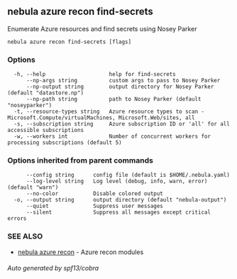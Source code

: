 ## nebula azure recon find-secrets

Enumerate Azure resources and find secrets using Nosey Parker

```
nebula azure recon find-secrets [flags]
```

### Options

```
  -h, --help                    help for find-secrets
      --np-args string          custom args to pass to Nosey Parker
      --np-output string        output directory for Nosey Parker (default "datastore.np")
      --np-path string          path to Nosey Parker (default "noseyparker")
  -t, --resource-types string   Azure resource types to scan - Microsoft.Compute/virtualMachines, Microsoft.Web/sites, all
  -s, --subscription string     Azure subscription ID or 'all' for all accessible subscriptions
  -w, --workers int             Number of concurrent workers for processing subscriptions (default 5)
```

### Options inherited from parent commands

```
      --config string      config file (default is $HOME/.nebula.yaml)
      --log-level string   Log level (debug, info, warn, error) (default "warn")
      --no-color           Disable colored output
  -o, --output string      output directory (default "nebula-output")
      --quiet              Suppress user messages
      --silent             Suppress all messages except critical errors
```

### SEE ALSO

* [nebula azure recon](nebula_azure_recon.md)	 - Azure recon modules

###### Auto generated by spf13/cobra
